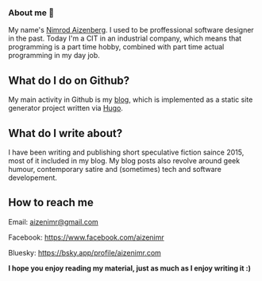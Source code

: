 ### About me 👋

My name's [Nimrod Aizenberg](https://github.com/aizenimr/).
I used to be proffessional software designer in the past. Today I'm a CIT in an industrial company, which means that programming is a part time hobby, combined with part time actual programming in my day job.

## What do I do on Github?
My main activity in Github is my [blog](https://aizenimr.com/), which is implemented as a static site generator project written via [Hugo](https://gohugo.io/).

## What do I write about?
I have been writing and publishing short speculative fiction saince 2015, most of it included in my blog.
My blog posts also revolve around geek humour, contemporary satire and (sometimes) tech and software developement.

## How to reach me
Email: aizenimr@gmail.com

Facebook: https://www.facebook.com/aizenimr

Bluesky: https://bsky.app/profile/aizenimr.com

**I hope you enjoy reading my material, just as much as I enjoy writing it :)**


<!--
**aizenimr/aizenimr** is a ✨ _special_ ✨ repository because its `README.md` (this file) appears on your GitHub profile.

Here are some ideas to get you started:

- 🔭 I’m currently working on ...
- 🌱 I’m currently learning ...
- 👯 I’m looking to collaborate on ...
- 🤔 I’m looking for help with ...
- 💬 Ask me about ...
- 📫 How to reach me: ...
- 😄 Pronouns: ...
- ⚡ Fun fact: ...
-->
